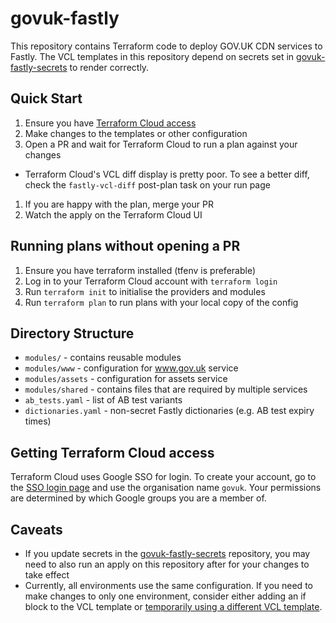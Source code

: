 # govuk-fastly

This repository contains Terraform code to deploy GOV.UK CDN services to Fastly.
The VCL templates in this repository depend on secrets set in [govuk-fastly-secrets](https://github.com/alphagov/govuk-fastly-secrets) to render correctly.

## Quick Start

1. Ensure you have [Terraform Cloud access](#getting-terraform-cloud-access)
1. Make changes to the templates or other configuration
1. Open a PR and wait for Terraform Cloud to run a plan against your changes
  * Terraform Cloud's VCL diff display is pretty poor. To see a better diff, check the `fastly-vcl-diff` post-plan task on your run page
1. If you are happy with the plan, merge your PR
1. Watch the apply on the Terraform Cloud UI

## Running plans without opening a PR

1. Ensure you have terraform installed (tfenv is preferable)
1. Log in to your Terraform Cloud account with `terraform login`
1. Run `terraform init` to initialise the providers and modules
1. Run `terraform plan` to run plans with your local copy of the config

## Directory Structure

* `modules/` - contains reusable modules
* `modules/www` - configuration for www.gov.uk service
* `modules/assets` - configuration for assets service
* `modules/shared` - contains files that are required by multiple services
* `ab_tests.yaml` - list of AB test variants
* `dictionaries.yaml` - non-secret Fastly dictionaries (e.g. AB test expiry times)

## Getting Terraform Cloud access

Terraform Cloud uses Google SSO for login. To create your account, go to the [SSO login page](https://app.terraform.io/sso/sign-in) and use the organisation name `govuk`. Your permissions are determined by which Google groups you are a member of.

## Caveats

* If you update secrets in the [govuk-fastly-secrets](https://github.com/alphagov/govuk-fastly-secrets) repository, you may need to also run an apply on this repository after for your changes to take effect
* Currently, all environments use the same configuration. If you need to make changes to only one environment, consider either adding an if block to the VCL template or [temporarily using a different VCL template](https://github.com/alphagov/govuk-fastly/blob/04767ad5c256c39d9ffe5361b8d57c52e193700c/modules/www/variables.tf#L13).
